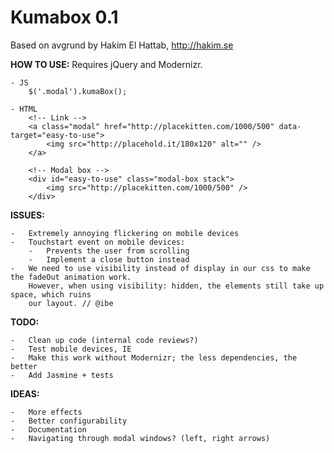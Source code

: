 # Kumabox 0.1

Based on avgrund by Hakim El Hattab, http://hakim.se

**HOW TO USE:**
    Requires jQuery and Modernizr.  

    - JS
        $('.modal').kumaBox();

    - HTML
        <!-- Link -->
        <a class="modal" href="http://placekitten.com/1000/500" data-target="easy-to-use">
            <img src="http://placehold.it/180x120" alt="" />
        </a>

        <!-- Modal box -->
        <div id="easy-to-use" class="modal-box stack">
            <img src="http://placekitten.com/1000/500" />
        </div>

**ISSUES:**
    
    -   Extremely annoying flickering on mobile devices
    -   Touchstart event on mobile devices:
        -   Prevents the user from scrolling
        -   Implement a close button instead
    -   We need to use visibility instead of display in our css to make the fadeOut animation work.
        However, when using visibility: hidden, the elements still take up space, which ruins
        our layout. // @ibe

 **TODO:**

    -   Clean up code (internal code reviews?)
    -   Test mobile devices, IE
    -   Make this work without Modernizr; the less dependencies, the better
    -   Add Jasmine + tests

**IDEAS:**
    
    -   More effects
    -   Better configurability
    -   Documentation
    -   Navigating through modal windows? (left, right arrows)